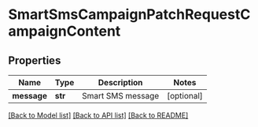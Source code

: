 # SmartSmsCampaignPatchRequestCampaignContent

## Properties
Name | Type | Description | Notes
------------ | ------------- | ------------- | -------------
**message** | **str** | Smart SMS message | [optional] 

[[Back to Model list]](../README.md#documentation-for-models) [[Back to API list]](../README.md#documentation-for-api-endpoints) [[Back to README]](../README.md)



